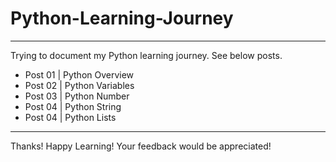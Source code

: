 # Python-Learning-Journey
---

Trying to document my Python learning journey. See below posts.

+ Post 01 | Python Overview
+ Post 02 | Python Variables
+ Post 03 | Python Number
+ Post 04 | Python String
+ Post 04 | Python Lists

---
Thanks!
Happy Learning! Your feedback would be appreciated!
